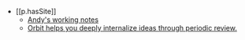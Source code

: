 

- [[p.hasSite]] 
  - [Andy's working notes](https://notes.andymatuschak.org)
  - [Orbit helps you deeply internalize ideas through periodic review.](https://withorbit.com/)
  
